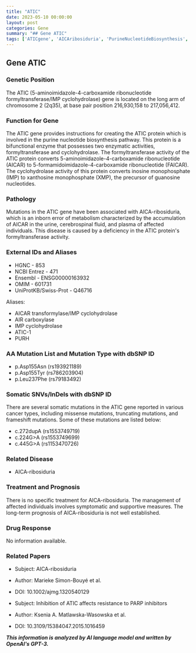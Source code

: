 ```yaml
---
title: "ATIC"
date: 2023-05-10 00:00:00
layout: post
categories: Gene
summary: "## Gene ATIC"
tags: ['ATICgene', 'AICAribosiduria', 'PurineNucleotideBiosynthesis', 'Formyltransferase', 'Cyclohydrolase', 'InbornErrorOfMetabolism', 'SomaticMutations', 'PARPinhibitors']
---
```


## Gene ATIC

### Genetic Position
The ATIC (5-aminoimidazole-4-carboxamide ribonucleotide formyltransferase/IMP cyclohydrolase) gene is located on the long arm of chromosome 2 (2q35), at base pair position 216,930,158 to 217,056,412.

### Function for Gene
The ATIC gene provides instructions for creating the ATIC protein which is involved in the purine nucleotide biosynthesis pathway. This protein is a bifunctional enzyme that possesses two enzymatic activities, formyltransferase and cyclohydrolase. The formyltransferase activity of the ATIC protein converts 5-aminoimidazole-4-carboxamide ribonucleotide (AICAR) to 5-formamidoimidazole-4-carboxamide ribonucleotide (FAICAR). The cyclohydrolase activity of this protein converts inosine monophosphate (IMP) to xanthosine monophosphate (XMP), the precursor of guanosine nucleotides.

### Pathology
Mutations in the ATIC gene have been associated with AICA-ribosiduria, which is an inborn error of metabolism characterized by the accumulation of AICAR in the urine, cerebrospinal fluid, and plasma of affected individuals. This disease is caused by a deficiency in the ATIC protein's formyltransferase activity.

### External IDs and Aliases
- HGNC - 853
- NCBI Entrez - 471
- Ensembl - ENSG00000163932
- OMIM - 601731
- UniProtKB/Swiss-Prot - Q46716

Aliases:
- AICAR transformylase/IMP cyclohydrolase
- AIR carboxylase
- IMP cyclohydrolase
- ATIC-1
- PURH

### AA Mutation List and Mutation Type with dbSNP ID
- p.Asp155Asn (rs193921189)
- p.Asp155Tyr (rs786203904)
- p.Leu237Phe (rs79183492)

### Somatic SNVs/InDels with dbSNP ID
There are several somatic mutations in the ATIC gene reported in various cancer types, including missense mutations, truncating mutations, and frameshift mutations. Some of these mutations are listed below:
- c.272dupA (rs1553749719)
- c.224G>A (rs1553749699)
- c.445G>A (rs1153470726)

### Related Disease
- AICA-ribosiduria

### Treatment and Prognosis
There is no specific treatment for AICA-ribosiduria. The management of affected individuals involves symptomatic and supportive measures. The long-term prognosis of AICA-ribosiduria is not well established.

### Drug Response
No information available.

### Related Papers
- Subject: AICA-ribosiduria
- Author: Marieke Simon-Bouyé et al.
- DOI: 10.1002/ajmg.1320540129

- Subject: Inhibition of ATIC affects resistance to PARP inhibitors
- Author: Ksenia A. Matlawska-Wasowska et al.
- DOI: 10.3109/15384047.2015.1016459

**_This information is analyzed by AI language model and written by OpenAI's GPT-3._**